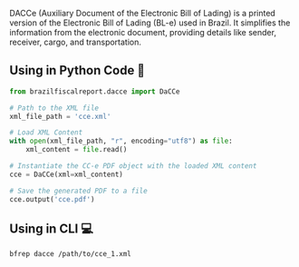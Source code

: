 DACCe (Auxiliary Document of the Electronic Bill of Lading) is a printed version of the Electronic Bill of Lading (BL-e) used in Brazil. It simplifies the information from the electronic document, providing details like sender, receiver, cargo, and transportation.

## Using in Python Code 🐍

```python
from brazilfiscalreport.dacce import DaCCe

# Path to the XML file
xml_file_path = 'cce.xml'

# Load XML Content
with open(xml_file_path, "r", encoding="utf8") as file:
    xml_content = file.read()

# Instantiate the CC-e PDF object with the loaded XML content
cce = DaCCe(xml=xml_content)

# Save the generated PDF to a file
cce.output('cce.pdf')
```

## Using in CLI 💻

```
bfrep dacce /path/to/cce_1.xml
```
